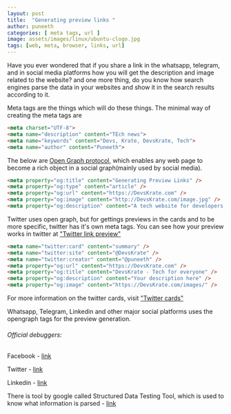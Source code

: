 ```yaml
---
layout: post
title:  "Generating preview links " 
author: puneeth
categories: [ meta tags, url ]
image: assets/images/linux/ubuntu-clogo.jpg
tags: [web, meta, browser, links, url]
---
```


Have you ever wondered that if you share a link in the whatsapp, telegram, and in social media platforms how you will get the description and image related to the website? and one more thing, do you know how search engines parse the data in your websites and show it in the search results according to it.

Meta tags are the things which will do these things. 
The minimal way of creating the meta tags are
``` html
<meta charset="UTF-8">
<meta name="description" content="TEch news">
<meta name="keywords" content="Devs, Krate, DevsKrate, Tech">
<meta name="author" content="Puneeth">
```

The below are [Open Graph protocol](https://ogp.me/), which enables any web page to become a rich object in a social graph(mainly used by social media).
``` html
<meta property="og:title" content="Generating Preview Links" />
<meta property="og:type" content="article" />
<meta property="og:url" content="https://DevsKrate.com" />
<meta property="og:image" content="http://DevsKrate.com/image.jpg" />
<meta property="og:description" content="A tech website for developers, where you get everything about tech" /> 
```

Twitter uses open graph, but for gettings previews in the cards and to be more specific, twitter has it's own meta tags. You can see how your preview works in twitter at ["Twitter link preview"](https://cards-dev.twitter.com/validator)
```html
<meta name="twitter:card" content="summary" />
<meta name="twitter:site" content="@DevsKrate" />
<meta name="twitter:creator" content="@puneeth" />
<meta property="og:url" content="https://DevsKrate.com" />
<meta property="og:title" content="DevsKrate - Tech for everyone" />
<meta property="og:description" content="Your description here" />
<meta property="og:image" content="https://DevsKrate.com/images/" />
```
For more information on the twitter cards, visit ["Twitter cards"](https://developer.twitter.com/en/docs/tweets/optimize-with-cards/guides/getting-started)

Whatsapp, Telegram, Linkedin and other major social platforms uses the opengraph tags for the preview generation.


###### Official debuggers:

Facebook - [link](https://developers.facebook.com/tools/debug/)

Twitter  - [link](https://cards-dev.twitter.com/validator)

Linkedin - [link](https://www.linkedin.com/post-inspector/inspect/)

There is tool by google called Structured Data Testing Tool, which is used to know what information is parsed - [link](https://search.google.com/structured-data/testing-tool/)
